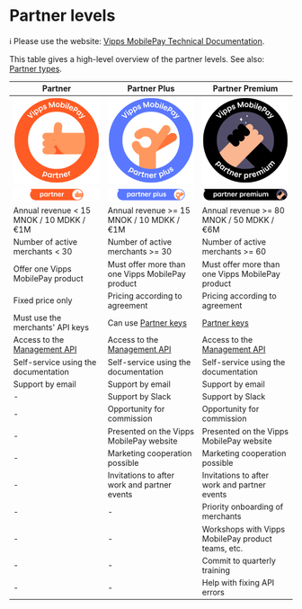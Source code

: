 <!-- START_METADATA
---
title: Partner levels
sidebar_label: Partner levels
sidebar_position: 10
pagination_next: null
pagination_prev: null
---
END_METADATA -->

# Partner levels

<!-- START_COMMENT -->
ℹ️ Please use the website:
[Vipps MobilePay Technical Documentation](https://developer.vippsmobilepay.com/docs/partner/).
<!-- END_COMMENT -->

This table gives a high-level overview of the partner levels.
See also:
[Partner types](https://developer.vippsmobilepay.com/docs/partner#partner-types).

| Partner                                    | Partner Plus                                 | Partner Premium                          |
| ------------------------------------------ | -------------------------------------------- | ---------------------------------------- |
| ![Partner](./images/vm_partner.svg) | ![Partner Plus](./images/vm_partner_plus.svg) | ![Partner Premium](./images/vm_partner_premium.svg)
| ![Partner](./images/vm_partner-label.svg) | ![Partner Plus](./images/vm_partner-label-plus.svg) | ![Partner Premium](./images/vm_partner-label-premium.svg)
| Annual revenue < 15 MNOK / 10 MDKK / €1M    | Annual revenue >= 15 MNOK / 10 MDKK / €1M | Annual revenue >= 80 MNOK / 50 MDKK / €6M |
| Number of active merchants < 30            | Number of active merchants >= 30             | Number of active merchants >= 60         |
| Offer one Vipps MobilePay product          | Must offer more than one Vipps MobilePay product | Must offer more than one Vipps MobilePay product   |
| Fixed price only                           | Pricing according to agreement               | Pricing according to agreement           |
| Must use the merchants' API keys           | Can use [Partner keys](https://developer.vippsmobilepay.com/docs/partner/partner-keys) | [Partner keys](https://developer.vippsmobilepay.com/docs/partner/partner-keys) |
| Access to the [Management API](https://developer.vippsmobilepay.com/docs/APIs/management-api/) | Access to the [Management API](https://developer.vippsmobilepay.com/docs/APIs/management-api/) | Access to the [Management API](https://developer.vippsmobilepay.com/docs/APIs/management-api/)
| Self-service using the documentation       | Self-service using the documentation         | Self-service using the documentation     |
| Support by email                           | Support by email                             | Support by email                         |
| -                                          | Support by Slack                             | Support by Slack                         |
| -                                          | Opportunity for commission                   | Opportunity for commission               |
| -                                          | Presented on the Vipps MobilePay website     | Presented on the Vipps MobilePay website |
| -                                          | Marketing cooperation possible               | Marketing cooperation possible           |
| -                                          | Invitations to after work and partner events | Invitations to after work and partner events |
| -                                          | -                                            | Priority onboarding of merchants         |
| -                                          | -                                            | Workshops with Vipps MobilePay product teams, etc. |
| -                                          | -                                            | Commit to quarterly training             |
| -                                          | -                                            | Help with fixing API errors     |
